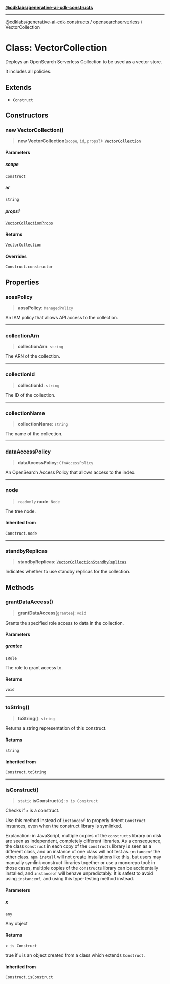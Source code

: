 [**@cdklabs/generative-ai-cdk-constructs**](../../../README.md)

***

[@cdklabs/generative-ai-cdk-constructs](../../../README.md) / [opensearchserverless](../README.md) / VectorCollection

# Class: VectorCollection

Deploys an OpenSearch Serverless Collection to be used as a vector store.

It includes all policies.

## Extends

- `Construct`

## Constructors

### new VectorCollection()

> **new VectorCollection**(`scope`, `id`, `props`?): [`VectorCollection`](VectorCollection.md)

#### Parameters

##### scope

`Construct`

##### id

`string`

##### props?

[`VectorCollectionProps`](../interfaces/VectorCollectionProps.md)

#### Returns

[`VectorCollection`](VectorCollection.md)

#### Overrides

`Construct.constructor`

## Properties

### aossPolicy

> **aossPolicy**: `ManagedPolicy`

An IAM policy that allows API access to the collection.

***

### collectionArn

> **collectionArn**: `string`

The ARN of the collection.

***

### collectionId

> **collectionId**: `string`

The ID of the collection.

***

### collectionName

> **collectionName**: `string`

The name of the collection.

***

### dataAccessPolicy

> **dataAccessPolicy**: `CfnAccessPolicy`

An OpenSearch Access Policy that allows access to the index.

***

### node

> `readonly` **node**: `Node`

The tree node.

#### Inherited from

`Construct.node`

***

### standbyReplicas

> **standbyReplicas**: [`VectorCollectionStandbyReplicas`](../enumerations/VectorCollectionStandbyReplicas.md)

Indicates whether to use standby replicas for the collection.

## Methods

### grantDataAccess()

> **grantDataAccess**(`grantee`): `void`

Grants the specified role access to data in the collection.

#### Parameters

##### grantee

`IRole`

The role to grant access to.

#### Returns

`void`

***

### toString()

> **toString**(): `string`

Returns a string representation of this construct.

#### Returns

`string`

#### Inherited from

`Construct.toString`

***

### isConstruct()

> `static` **isConstruct**(`x`): `x is Construct`

Checks if `x` is a construct.

Use this method instead of `instanceof` to properly detect `Construct`
instances, even when the construct library is symlinked.

Explanation: in JavaScript, multiple copies of the `constructs` library on
disk are seen as independent, completely different libraries. As a
consequence, the class `Construct` in each copy of the `constructs` library
is seen as a different class, and an instance of one class will not test as
`instanceof` the other class. `npm install` will not create installations
like this, but users may manually symlink construct libraries together or
use a monorepo tool: in those cases, multiple copies of the `constructs`
library can be accidentally installed, and `instanceof` will behave
unpredictably. It is safest to avoid using `instanceof`, and using
this type-testing method instead.

#### Parameters

##### x

`any`

Any object

#### Returns

`x is Construct`

true if `x` is an object created from a class which extends `Construct`.

#### Inherited from

`Construct.isConstruct`

